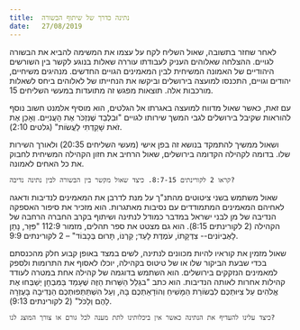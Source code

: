 ```yaml
---
title:  נתינה כדרך של שיתוף הבשורה
date:   27/08/2019
---
```


לאחר שחזר בתשובה, שאול השליח לקח על עצמו את המשימה להביא את הבשורה לגויים. ההצלחה שאלוהים העניק לעבודתו עוררה שאלות בנוגע לקשר בין השורשים היהודיים של האמונה המשיחית לבין המאמינים הגויים החדשים. מנהיגים משיחיים, יהודים וגויים, התכנסו למועצה בירושלים וביקשו את הנחייתו של לאלוהים ביחס לשאלות מורכבות אלה. תוצאות מפגש זה מתועדות במעשי השליחים 15. 

עם זאת, כאשר שאול מדווח למועצה באגרתו אל הגלטים, הוא מוסיף אלמנט חשוב נוסף להוראות שקיבל בירושלים לגבי המשך שירותו לגויים "וּבִלְבַד שֶׁנִּזְכֹּר אֶת הָעֲנִיִּים. וְאָכֵן אֶת זֹאת שָׁקַדְתִּי לַעֲשׂוֹת" (גלטים 2:10).

ושאול ממשיך להתמקד בנושא זה בפן אישי (מעשי השליחים 20:35) ולאורך השירות שלו. בדומה לקהילה הקדומה בירושלים, שאול הרחיב את חזון הקהילה המשיחית לחבוק את כל האחים לאמונה. 

`קראו 2 לקורינתים 8:7-15. כיצד שאול מקשר בין הבשורה לבין נתינה נדיבה?`

שאול משתמש בשני ציטוטים מהתנ"ך על מנת לדרבן את המאמינים לנדיבות ודאגה לאחיהם המאמינים המתמודדים עם נסיבות מאתגרות. הוא מזכיר את סיפור האספקה הנדיבה של מן לבני ישראל במדבר כמודל לנתינה ושיתוף בקרב החברה הרחבה של הקהילה (2 לקורינתים 8:15). הוא גם מצטט את ספר תהלים, מזמור 112:9 "פִּזַּר, נָתַן לָאֶבְיוֹנִים-- צִדְקָתוֹ, עֹמֶדֶת לָעַד; קַרְנוֹ, תָּרוּם בְּכָבוֹד" – 2 לקורינתים 9:9. 

שאול מזמין את קוראיו להיות מכוונים לנתינה, לשים במצד באופן קבוע חלק מהכנסתם בכדי שבעת הביקור שלו או של טיטוס בקהילה, יוכלו לאסוף את התרומות ולספק למאמינים הנזקקים בירושלים. הוא השתמש בדוגמה של קהילה אחת במטרה לעודד קהילות אחרות לאותה הנדיבות. הוא כתב "בגְלַל הַשֵּׁרוּת הַזֶּה שֶׁעָמַד בַּמִּבְחָן יְשַׁבְּחוּ אֶת אֱלֹהִים עַל צִיּוּתְכֶם לִבְשׂוֹרַת הַמָּשִׁיחַ וְהוֹדָאַתְכֶם בָּהּ, וְעַל הִשְׁתַּתְּפוּתְכֶם הַנְּדִיבָה בָּעֶזְרָה לָהֶם וְלַכֹּל" (2 לקורינתים 9:13). 

`כיצד עלינו להעדיף את הנתינה כאשר אין ביכלותינו לתת מענה לכל גורם או צורך המוצג לנו?`